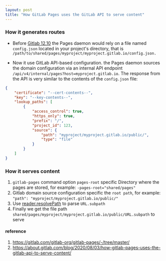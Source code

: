 ```yaml
---
layout: post
title: "How GitLab Pages uses the GitLab API to serve content"
---
```


### How it generates routes
* Before [Gitlab 12.10](https://about.gitlab.com/releases/2020/04/22/gitlab-12-10-released/) the Pages daemon would rely on a file named ```config.json``` located in your 
project's directory, that is ```/path/to/shared/pages/myproject/myproject.gitlab.io/config.json.``` 

* Now it use GitLab API-based configuration. the Pages daemon sources the domain configuration via an internal API endpoint ```/api/v4/internal/pages?host=myproject.gitlab.io```.
The response from the API is very similar to the contents of the ```config.json``` file:
```json
{
    "certificate": "--cert-contents--",
    "key": "--key-contents--",
    "lookup_paths": [
        {
            "access_control": true,
            "https_only": true,
            "prefix": "/",
            "project_id": 123,
            "source": {
                "path": "myproject/myproject.gitlab.io/public/",
                "type": "file"
            }
        }
    ]
}
```

### How it serves content
1. ```gitlab-pages``` command option ```pages-root``` specific Directory where the pages are stored, for example: ```-pages-root="shared/pages"```
2. Gitlab domain source configuration specific the ```root path```, for example: ```"path": "myproject/myproject.gitlab.io/public/"```
3. Use [reader.resolvePath](https://gitlab.com/gitlab-org/gitlab-pages/-/blob/master/internal/serving/disk/reader.go#L160) to parse ```URL.subpath```
4. Finally we get the file path ```shared/pages/myproject/myproject.gitlab.io/public/URL.subpath``` to serve

#### reference
1. https://gitlab.com/gitlab-org/gitlab-pages/-/tree/master/
2. https://about.gitlab.com/blog/2020/08/03/how-gitlab-pages-uses-the-gitlab-api-to-serve-content/
